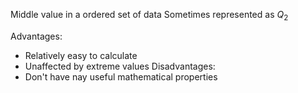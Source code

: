 Middle value in a ordered set of data
Sometimes represented as $Q_2$

Advantages:
- Relatively easy to calculate
- Unaffected by extreme values
Disadvantages:
- Don't have nay useful mathematical properties